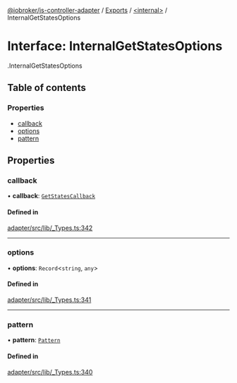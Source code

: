 [@iobroker/js-controller-adapter](../README.md) / [Exports](../modules.md) / [<internal\>](../modules/internal_.md) / InternalGetStatesOptions

# Interface: InternalGetStatesOptions

[<internal>](../modules/internal_.md).InternalGetStatesOptions

## Table of contents

### Properties

- [callback](internal_.InternalGetStatesOptions.md#callback)
- [options](internal_.InternalGetStatesOptions.md#options)
- [pattern](internal_.InternalGetStatesOptions.md#pattern)

## Properties

### callback

• **callback**: [`GetStatesCallback`](../modules/internal_.md#getstatescallback)

#### Defined in

[adapter/src/lib/_Types.ts:342](https://github.com/ioBroker/ioBroker.js-controller/blob/5a12d69c/packages/adapter/src/lib/_Types.ts#L342)

___

### options

• **options**: `Record`<`string`, `any`\>

#### Defined in

[adapter/src/lib/_Types.ts:341](https://github.com/ioBroker/ioBroker.js-controller/blob/5a12d69c/packages/adapter/src/lib/_Types.ts#L341)

___

### pattern

• **pattern**: [`Pattern`](../modules/internal_.md#pattern)

#### Defined in

[adapter/src/lib/_Types.ts:340](https://github.com/ioBroker/ioBroker.js-controller/blob/5a12d69c/packages/adapter/src/lib/_Types.ts#L340)
